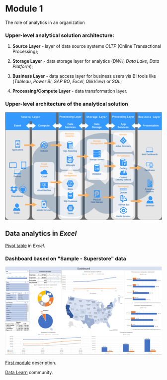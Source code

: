 # Module 1

The role of analytics in an organization

### Upper-level analytical solution architecture:

1. **Source Layer** - layer of data source systems _OLTP_ (Online Transactional Processing);

2. **Storage Layer** - data storage layer for analytics (_DWH_, _Data Lake_, _Data Platform_);

3. **Business Layer** - data access layer for business users via BI tools like (_Tableau_, _Power BI_, _SAP BO_, _Excel_, _QlikView_) or _SQL_;

4. **Processing/Compute Layer** - data transformation layer.

###  Upper-level architecture of the analytical solution

![Architecture](https://github.com/Vainane/DE-101/blob/main/Module%201/Layers%20-%20Structure.png)
  
## Data analytics in _Excel_

[Pivot table](https://github.com/Vainane/DE-101/blob/main/Module%201/Sample%20-%20Superstore%20-%20Dashboard.xlsx) in _Excel_.

### Dashboard based on "Sample - Superstore" data

![Dashboard](https://github.com/Vainane/DE-101/blob/main/Module%201/Dashboard.png)


[First module](https://github.com/Data-Learn/data-engineering/blob/master/DE-101%20Modules/Module01/DE%20-%20101%20Lab%201.1/readme.md) description.

[Data Learn](https://github.com/Data-Learn) community.
